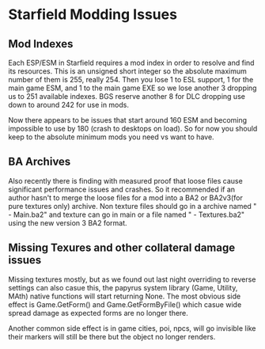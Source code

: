 # Starfield Modding Issues

## Mod Indexes
Each ESP/ESM in Starfield requires a mod index in order to resolve and find its resources. This is an unsigned short integer so the absolute maximum number of them is 255, really 254. Then you lose 1 to ESL support, 1 for the main game ESM, and 1 to the main game EXE so we lose another 3 dropping us to 251 available indexes. BGS reserve another 8 for DLC dropping use down to around 242 for use in mods. 

Now there appears to be issues that start around 160 ESM and becoming impossible to use by 180 (crash to desktops on load). So for now you should keep to the absolute minimum mods you need vs want to have. 

## BA Archives

Also recently there is finding with measured proof that loose files cause significant performance issues and crashes. So it recommended if an author hasn't to merge the loose files for a mod into a BA2 or BA2v3(for pure textures only) archive. Non texture files should go in a archive named "<modnam> - Main.ba2" and texture can go in main or a file named "<modnam> - Textures.ba2" using the new version 3 BA2 format.

## Missing Texures and other collateral damage issues

Missing textures mostly, but as we found out last night overriding to reverse settings can also casue this, the papyrus system library (Game, Utility, MAth) native functions will start returning None. The most obvious side effect is Game.GetForm() and Game.GetFormByFile() which casue wide spread damage as expected forms are no longer there. 

Another common side effect is in game cities, poi, npcs, will go invisible like their markers will still be there but the object no longer renders. 
